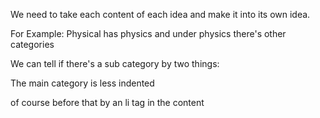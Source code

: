 We need to take each content of each idea and make it into its own idea.

For Example: Physical has physics and under physics there's other categories

We can tell if there's a sub category by two things:

The main category is less indented 

of course before that by an li tag in the content



